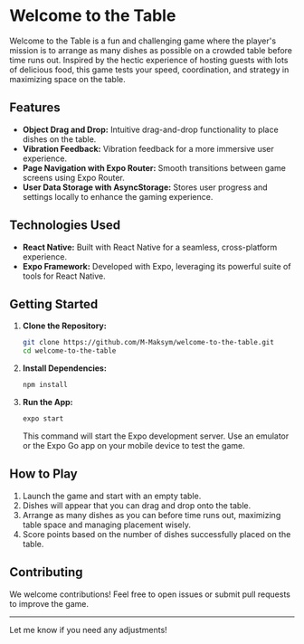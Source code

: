 # Welcome to the Table

Welcome to the Table is a fun and challenging game where the player's mission is to arrange as many dishes as possible on a crowded table before time runs out. Inspired by the hectic experience of hosting guests with lots of delicious food, this game tests your speed, coordination, and strategy in maximizing space on the table.

## Features

- **Object Drag and Drop:** Intuitive drag-and-drop functionality to place dishes on the table.
- **Vibration Feedback:** Vibration feedback for a more immersive user experience.
- **Page Navigation with Expo Router:** Smooth transitions between game screens using Expo Router.
- **User Data Storage with AsyncStorage:** Stores user progress and settings locally to enhance the gaming experience.

## Technologies Used

- **React Native:** Built with React Native for a seamless, cross-platform experience.
- **Expo Framework:** Developed with Expo, leveraging its powerful suite of tools for React Native.
  
## Getting Started

1. **Clone the Repository:**
   ```bash
   git clone https://github.com/M-Maksym/welcome-to-the-table.git
   cd welcome-to-the-table
   ```

2. **Install Dependencies:**
   ```bash
   npm install
   ```

3. **Run the App:**
   ```bash
   expo start
   ```
   This command will start the Expo development server. Use an emulator or the Expo Go app on your mobile device to test the game.

## How to Play

1. Launch the game and start with an empty table.
2. Dishes will appear that you can drag and drop onto the table.
3. Arrange as many dishes as you can before time runs out, maximizing table space and managing placement wisely.
4. Score points based on the number of dishes successfully placed on the table.

## Contributing

We welcome contributions! Feel free to open issues or submit pull requests to improve the game.

---

Let me know if you need any adjustments!
